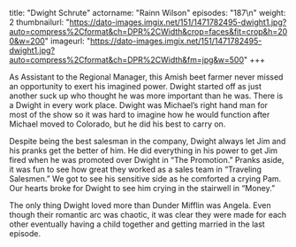 title: "Dwight Schrute"
actorname: "Rainn Wilson"
episodes: "187\n"
weight: 2
thumbnailurl: "https://dato-images.imgix.net/151/1471782495-dwight1.jpg?auto=compress%2Cformat&ch=DPR%2CWidth&crop=faces&fit=crop&h=200&w=200"
imageurl: "https://dato-images.imgix.net/151/1471782495-dwight1.jpg?auto=compress%2Cformat&ch=DPR%2CWidth&fm=jpg&w=500"
+++

As Assistant to the Regional Manager, this Amish beet farmer never missed an opportunity to exert his imagined power. Dwight started off as just another suck up who thought he was more important than he was. There is a Dwight in every work place. Dwight was Michael’s right hand man for most of the show so it was hard to imagine how he would function after Michael moved to Colorado, but he did his best to carry on.

Despite being the best salesman in the company, Dwight always let Jim and his pranks get the better of him. He did everything in his power to get Jim fired when he was promoted over Dwight in “The Promotion.” Pranks aside, it was fun to see how great they worked as a sales team in “Traveling Salesmen.” We got to see his sensitive side as he comforted a crying Pam. Our hearts broke for Dwight to see him crying in the stairwell in “Money.”

The only thing Dwight loved more than Dunder Mifflin was Angela. Even though their romantic arc was chaotic, it was clear they were made for each other eventually having a child together and getting married in the last episode.
